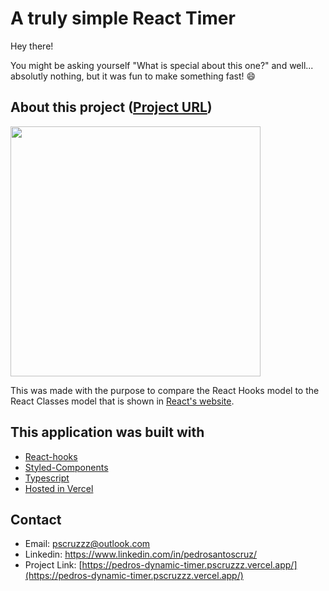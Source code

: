 # A truly simple React Timer

Hey there!

You might be asking yourself "What is special about this one?" and well... absolutly nothing, but it was fun to make something fast! 😄

## About this project ([Project URL](https://pedros-dynamic-timer.pscruzzz.vercel.app/))

<img src="https://user-images.githubusercontent.com/67528242/107866652-d501bf80-6e51-11eb-9438-d5389a8cd5a5.png" width="400px">

This was made with the purpose to compare the React Hooks model to the React Classes model that is shown in [React's website](https://pt-br.reactjs.org/).

## This application was built with

* [React-hooks](https://pt-br.reactjs.org/docs/hooks-intro.html)
* [Styled-Components](https://styled-components.com/)
* [Typescript](https://www.typescriptlang.org/)
* [Hosted in Vercel](vercel.com)

## Contact

* Email: pscruzzz@outlook.com
* Linkedin: https://www.linkedin.com/in/pedrosantoscruz/
* Project Link: [https://pedros-dynamic-timer.pscruzzz.vercel.app/](https://pedros-dynamic-timer.pscruzzz.vercel.app/)

